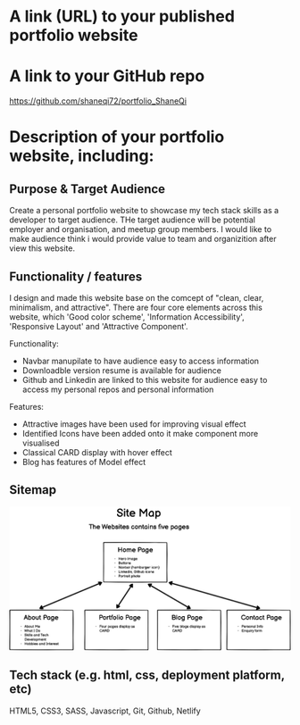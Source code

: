 # A link (URL) to your published portfolio website

# A link to your GitHub repo

https://github.com/shaneqi72/portfolio_ShaneQi

# Description of your portfolio website, including:

## Purpose & Target Audience

Create a personal portfolio website to showcase my tech stack skills as a developer to target audience. THe target audience will be potential employer and organisation, and meetup group members. I would like to make audience think i would provide value to team and organizition after view this website.

## Functionality / features

I design and made this website base on the comcept of "clean, clear, minimalism, and attractive". There are four core elements across this website, which 'Good color scheme', 'Information Accessibility', 'Responsive Layout' and 'Attractive Component'.

Functionality:

-   Navbar manupilate to have audience easy to access information
-   Downloadble version resume is available for audience
-   Github and Linkedin are linked to this website for audience easy to access my personal repos and personal information

Features:

-   Attractive images have been used for improving visual effect
-   Identified Icons have been added onto it make component more visualised
-   Classical CARD display with hover effect
-   Blog has features of Model effect

## Sitemap

![sitemap](./docs/img/sitemap.png)

## Tech stack (e.g. html, css, deployment platform, etc)

HTML5, CSS3, SASS, Javascript, Git, Github, Netlify
